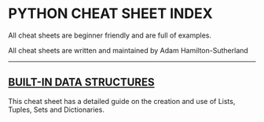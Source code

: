 # PYTHON CHEAT SHEET INDEX

All cheat sheets are beginner friendly and are full of examples.

All cheat sheets are written and maintained by Adam Hamilton-Sutherland

---
## [BUILT-IN DATA STRUCTURES](https://github.com/hamilton-sutherland/python_cheatsheets/blob/master/built-in_data_structures.md)

This cheat sheet has a detailed guide on the creation and use of Lists, Tuples, Sets and Dictionaries.
